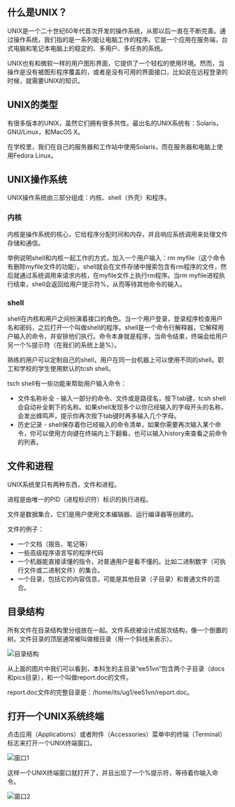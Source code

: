 ## 什么是UNIX？

UNIX是一个二十世纪60年代首次开发的操作系统，从那以后一直在不断完善。通过操作系统，我们指的是一系列能让电脑工作的程序。它是一个应用在服务端，台式电脑和笔记本电脑上的稳定的、多用户、多任务的系统。

UNIX也有和微软一样的用户图形界面，它提供了一个轻松的使用环境。然而，当操作是没有被图形程序覆盖的，或者是没有可用的界面接口，比如说在远程登录的时候，就需要UNIX的知识。

## UNIX的类型

有很多版本的UNIX，虽然它们拥有很多共性。最出名的UNIX系统有：Solaris，GNU/Linux，和MacOS X。

在学校里，我们在自己的服务器和工作站中使用Solaris，而在服务器和电脑上使用Fedora Linux。

## UNIX操作系统

UNIX操作系统由三部分组成：内核、shell（外壳）和程序。

### 内核

内核是操作系统的核心，它给程序分配时间和内存，并且响应系统调用来处理文件存储和通信。

举例说明shell和内核一起工作的方式，加入一个用户输入：rm myfile（这个命令有删除myfile文件的功能）。shell就会在文件存储中搜索包含有rm程序的文件，然后就通过系统调用来请求内核，在myfile文件上执行rm程序。当rm myfile进程执行结束，shell会返回给用户提示符%，从而等待其他命令的输入。

### shell

shell在内核和用户之间扮演着接口的角色。当一个用户登录，登录程序检查用户名和密码，之后打开一个叫做shell的程序。shell是一个命令行解释器，它解释用户输入的命令，并安排他们执行。命令本身就是程序，当命令结束，终端会给用户另一个%提示符（在我们的系统上是%）。

熟练的用户可以定制自己的shell，用户在同一台机器上可以使用不同的shell。职工和学校的学生使用默认的tcsh shell。

tsch shell有一些功能来帮助用户输入命令：

* 文件名称补全 - 输入一部分的命令、文件或是路径名，按下tab键，tcsh shell会自动补全剩下的名称。如果shell发现多个以你已经输入的字母开头的名称，会发出蜂鸣声，提示你再次按下tab键时再多输入几个字母。
* 历史记录 - shell保存着你已经输入的命令清单，如果你需要再次输入某个命令，你可以使用方向键在终端内上下翻看，也可以输入history来查看之前命令的列表。

## 文件和进程

UNIX系统里只有两种东西，文件和进程。

进程是由唯一的PID（进程标识符）标识的执行进程。

文件是数据集合，它们是用户使用文本编辑器、运行编译器等创建的。

文件的例子：

* 一个文档（报告、笔记等）
* 一些高级程序语言写的程序代码
* 一个机器能直接读懂的指令，对普通用户是看不懂的。比如二进制数字（可执行文件或二进制文件）的集合。
* 一个目录，包括它的内容信息，可能是其他目录（子目录）和普通文件的混合。

## 目录结构
所有文件在目录结构里分组放在一起。文件系统被设计成层次结构，像一个倒置的树。文件目录的顶层通常被叫做根目录（用一个斜线来表示）。

![目录结构](http://www.ee.surrey.ac.uk/Teaching/Unix/media/unix-tree.png)

从上面的图片中我们可以看到，本科生的主目录“ee51vn”包含两个子目录（docs和pics目录），和一个叫做report.doc的文件。

report.doc文件的完整目录是：/home/its/ug1/ee51vn/report.doc。

## 打开一个UNIX系统终端
点击应用（Applications）或者附件（Accessories）菜单中的终端（Terminal）标志来打开一个UNIX终端窗口。

![窗口1](http://www.ee.surrey.ac.uk/Teaching/Unix/media/gnome-window.gif)

这样一个UNIX终端窗口就打开了，并且出现了一个%提示符，等待着你输入命令。

![窗口2](http://www.ee.surrey.ac.uk/Teaching/Unix/media/unix-xterm0.gif)













